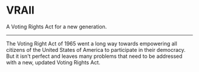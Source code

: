 # VRAII
A Voting Rights Act for a new generation.

---

The Voting Right Act of 1965 went a long way towards empowering all citizens of the United States of America to participate in their democracy. But it isn't perfect and leaves many problems that need to be addressed with a new, updated Voting Rights Act.
